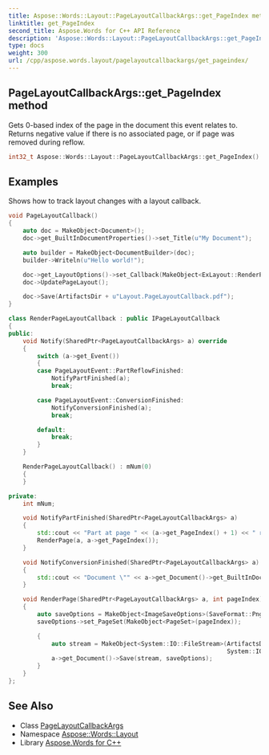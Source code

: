 ```yaml
---
title: Aspose::Words::Layout::PageLayoutCallbackArgs::get_PageIndex method
linktitle: get_PageIndex
second_title: Aspose.Words for C++ API Reference
description: 'Aspose::Words::Layout::PageLayoutCallbackArgs::get_PageIndex method. Gets 0-based index of the page in the document this event relates to. Returns negative value if there is no associated page, or if page was removed during reflow in C++.'
type: docs
weight: 300
url: /cpp/aspose.words.layout/pagelayoutcallbackargs/get_pageindex/
---
```

## PageLayoutCallbackArgs::get_PageIndex method


Gets 0-based index of the page in the document this event relates to. Returns negative value if there is no associated page, or if page was removed during reflow.

```cpp
int32_t Aspose::Words::Layout::PageLayoutCallbackArgs::get_PageIndex()
```


## Examples



Shows how to track layout changes with a layout callback. 
```cpp
void PageLayoutCallback()
{
    auto doc = MakeObject<Document>();
    doc->get_BuiltInDocumentProperties()->set_Title(u"My Document");

    auto builder = MakeObject<DocumentBuilder>(doc);
    builder->Writeln(u"Hello world!");

    doc->get_LayoutOptions()->set_Callback(MakeObject<ExLayout::RenderPageLayoutCallback>());
    doc->UpdatePageLayout();

    doc->Save(ArtifactsDir + u"Layout.PageLayoutCallback.pdf");
}

class RenderPageLayoutCallback : public IPageLayoutCallback
{
public:
    void Notify(SharedPtr<PageLayoutCallbackArgs> a) override
    {
        switch (a->get_Event())
        {
        case PageLayoutEvent::PartReflowFinished:
            NotifyPartFinished(a);
            break;

        case PageLayoutEvent::ConversionFinished:
            NotifyConversionFinished(a);
            break;

        default:
            break;
        }
    }

    RenderPageLayoutCallback() : mNum(0)
    {
    }

private:
    int mNum;

    void NotifyPartFinished(SharedPtr<PageLayoutCallbackArgs> a)
    {
        std::cout << "Part at page " << (a->get_PageIndex() + 1) << " reflow." << std::endl;
        RenderPage(a, a->get_PageIndex());
    }

    void NotifyConversionFinished(SharedPtr<PageLayoutCallbackArgs> a)
    {
        std::cout << "Document \"" << a->get_Document()->get_BuiltInDocumentProperties()->get_Title() << "\" converted to page format." << std::endl;
    }

    void RenderPage(SharedPtr<PageLayoutCallbackArgs> a, int pageIndex)
    {
        auto saveOptions = MakeObject<ImageSaveOptions>(SaveFormat::Png);
        saveOptions->set_PageSet(MakeObject<PageSet>(pageIndex));

        {
            auto stream = MakeObject<System::IO::FileStream>(ArtifactsDir + String::Format(u"PageLayoutCallback.page-{0} {1}.png", pageIndex + 1, ++mNum),
                                                             System::IO::FileMode::Create);
            a->get_Document()->Save(stream, saveOptions);
        }
    }
};
```

## See Also

* Class [PageLayoutCallbackArgs](../)
* Namespace [Aspose::Words::Layout](../../)
* Library [Aspose.Words for C++](../../../)
